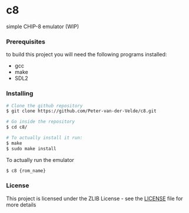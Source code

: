 # c8
simple CHIP-8 emulator (WIP)

### Prerequisites
to build this project you will need the following programs installed:
* gcc
* make
* SDL2

### Installing
```bash
# Clone the github repository
$ git clone https://github.com/Peter-van-der-Velde/c8.git

# Go inside the repository
$ cd c8/

# To actually install it run:
$ make
$ sudo make install
```
To actually run the emulator
```bash
$ c8 {rom_name}
```

### License
This project is licensed under the ZLIB License - see the [LICENSE](LICENSE) file for more details

